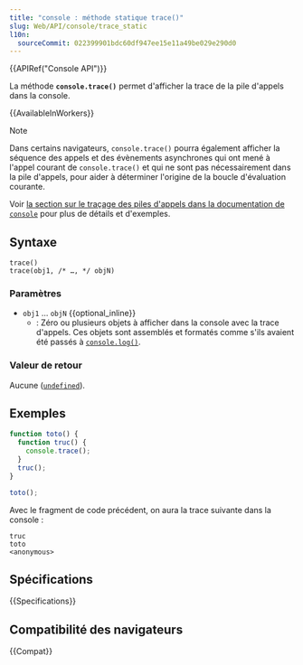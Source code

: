 ```yaml
---
title: "console : méthode statique trace()"
slug: Web/API/console/trace_static
l10n:
  sourceCommit: 022399901bdc60df947ee15e11a49be029e290d0
---
```


{{APIRef("Console API")}}

La méthode **`console.trace()`** permet d'afficher la trace de la pile d'appels dans la console.

{{AvailableInWorkers}}

> [!NOTE]
> Dans certains navigateurs, `console.trace()` pourra également afficher la séquence des appels et des évènements asynchrones qui ont mené à l'appel courant de `console.trace()` et qui ne sont pas nécessairement dans la pile d'appels, pour aider à déterminer l'origine de la boucle d'évaluation courante.

Voir [la section sur le traçage des piles d'appels dans la documentation de `console`](/fr/docs/Web/API/console#traces_de_piles_dappels) pour plus de détails et d'exemples.

## Syntaxe

```js-nolint
trace()
trace(obj1, /* …, */ objN)
```

### Paramètres

- `obj1` … `objN` {{optional_inline}}
  - : Zéro ou plusieurs objets à afficher dans la console avec la trace d'appels. Ces objets sont assemblés et formatés comme s'ils avaient été passés à [`console.log()`](/fr/docs/Web/API/console/log_static).

### Valeur de retour

Aucune ([`undefined`](/fr/docs/Web/JavaScript/Reference/Global_Objects/undefined)).

## Exemples

```js
function toto() {
  function truc() {
    console.trace();
  }
  truc();
}

toto();
```

Avec le fragment de code précédent, on aura la trace suivante dans la console&nbsp;:

```plain
truc
toto
<anonymous>
```

## Spécifications

{{Specifications}}

## Compatibilité des navigateurs

{{Compat}}
